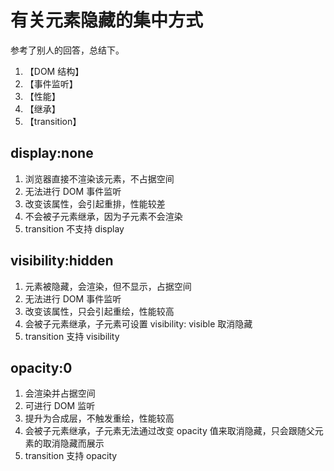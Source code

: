 # 有关元素隐藏的集中方式

参考了别人的回答，总结下。

1. 【DOM 结构】
2. 【事件监听】
3. 【性能】
4. 【继承】
5. 【transition】

## display:none

1. 浏览器直接不渲染该元素，不占据空间
2. 无法进行 DOM 事件监听
3. 改变该属性，会引起重排，性能较差
4. 不会被子元素继承，因为子元素不会渲染
5. transition 不支持 display

## visibility:hidden

1. 元素被隐藏，会渲染，但不显示，占据空间
2. 无法进行 DOM 事件监听
3. 改变该属性，只会引起重绘，性能较高
4. 会被子元素继承，子元素可设置 visibility: visible 取消隐藏
5. transition 支持 visibility

## opacity:0

1. 会渲染并占据空间
2. 可进行 DOM 监听
3. 提升为合成层，不触发重绘，性能较高
4. 会被子元素继承，子元素无法通过改变 opacity 值来取消隐藏，只会跟随父元素的取消隐藏而展示
5. transition 支持 opacity

<code src="./index.tsx" />
